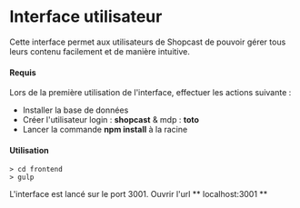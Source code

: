 # Interface utilisateur

Cette interface permet aux utilisateurs de Shopcast de pouvoir gérer tous leurs contenu facilement et de manière intuitive.

#### Requis

Lors de la première utilisation de l'interface, effectuer les actions suivante :  
- Installer la base de données
- Créer l'utilisateur login : **shopcast** & mdp : **toto**
- Lancer la commande **npm install** à la racine

#### Utilisation

```
> cd frontend
> gulp

```
L'interface est lancé sur le port 3001. Ouvrir l'url ** localhost:3001 **
